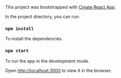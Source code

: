 This project was bootstrapped with [Create React App](https://github.com/facebookincubator/create-react-app).

In the project directory, you can run:

### `npm install`

To install the dependencies.

### `npm start`

To run the app in the development mode.

Open [http://localhost:3000](http://localhost:3000) to view it in the browser.
